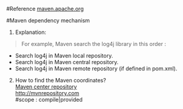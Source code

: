 #Reference
[maven.apache.org](http://maven.apache.org)

#Maven dependency mechanism
1. Explanation:
>For example, Maven search the log4j library in this order :
 * Search log4j in Maven local repository.
 * Search log4j in Maven central repository.
 * Search log4j in Maven remote repository (if defined in pom.xml).
2. How to find the Maven coordinates?  
[Maven center repository](http://search.maven.org)  
http://mvnrepository.com  
#scope : compile|provided
